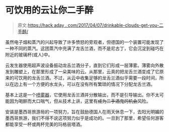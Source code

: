 # 可饮用的云让你二手醉

> 原文:[https://hack aday . com/2017/04/07/drinkable-clouds-get-you-二手醉/](https://hackaday.com/2017/04/07/drinkable-clouds-get-you-second-hand-drunk/)

虽然电子烟和蒸汽的兴起导致了许多愤怒的旁观者，但德国的一个装置可能发现了一种不同的蒸汽。这团蒸汽中充满了龙舌兰酒，而不是尼古丁，它会沉淀到碰巧在附近的玻璃杯(或人)中。

云发生器使用超声波设备振动龙舌兰酒分子，直到它们形成一层薄雾。薄雾向外散发到雕塑上，在那里形成了一朵美味的云。从那里，云真的把龙舌兰酒变成了它原来的可饮用的龙舌兰酒。不过，从云中收集足够的龙舌兰酒似乎需要一段时间，所以在边上有一个方便的水龙头，可以在没有所有繁琐的情况下分配龙舌兰酒。

基本上这是一个[喷雾器](https://en.wikipedia.org/wiki/Nebulizer)，它使用龙舌兰酒并分散输出，而不是引导输出。你不太可能因为喝醉而大口喘气，但从技术上讲，这里有~~成为二手酒鬼的机会~~风险。

安装是墨西哥旅游局的一项努力，旨在鼓励德国人在雨天休息一下，去阳光明媚的墨西哥旅游，我们不得不说这项努力似乎是成功的。一旦到了那里，希望任何游客都能享受一杯或两杯完美的玛格丽塔酒。